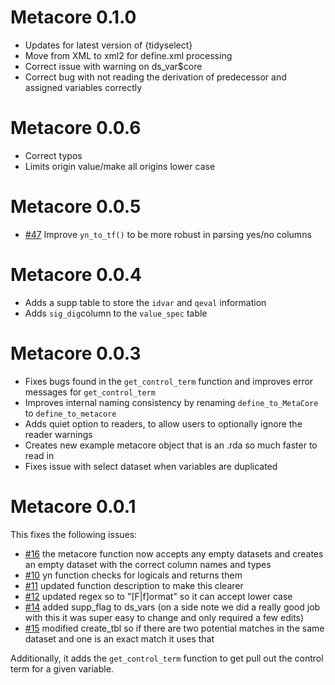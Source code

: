 # Metacore 0.1.0
- Updates for latest version of {tidyselect}
- Move from XML to xml2 for define.xml processing
- Correct issue with warning on ds_var$core 
- Correct bug with not reading the derivation of predecessor and assigned variables correctly

# Metacore 0.0.6 
- Correct typos
- Limits origin value/make all origins lower case 

# Metacore 0.0.5
- [#47](https://github.com/atorus-research/metacore/issues/47) Improve `yn_to_tf()` to be more robust in parsing yes/no columns

# Metacore 0.0.4
- Adds a supp table to store the `idvar` and `qeval` information 
- Adds `sig_dig`column to the `value_spec` table


# Metacore 0.0.3
- Fixes bugs found in the `get_control_term` function and improves error messages for `get_control_term`
- Improves internal naming consistency by renaming `define_to_MetaCore` to `define_to_metacore`
- Adds quiet option to readers, to allow users to optionally ignore the reader warnings 
- Creates new example metacore object that is an .rda so much faster to read in 
- Fixes issue with select dataset when variables are duplicated 


# Metacore 0.0.1
This fixes the following issues:

- [#16](https://github.com/atorus-research/metacore/issues/16) the metacore function now accepts any empty datasets and creates an empty dataset with the correct column names and types
- [#10](https://github.com/atorus-research/metacore/issues/10) yn function checks for logicals and returns them
- [#11](https://github.com/atorus-research/metacore/issues/11) updated function description to make this clearer
- [#12](https://github.com/atorus-research/metacore/issues/12) updated regex so to "[F|f]ormat" so it can accept lower case
- [#14](https://github.com/atorus-research/metacore/issues/14) added supp_flag to ds_vars (on a side note we did a really good job with this it was super easy to change and only required a few edits)
- [#15](https://github.com/atorus-research/metacore/issues/15) modified create_tbl so if there are two potential matches in the same dataset and one is an exact match it uses that

Additionally, it adds the `get_control_term` function to get pull out the control term for a given variable. 
